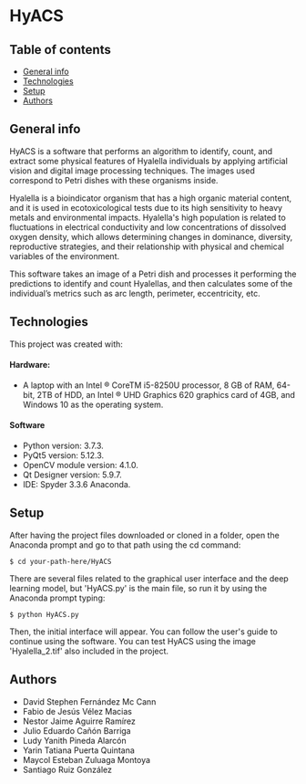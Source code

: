 # HyACS

## Table of contents
* [General info](#general-info)
* [Technologies](#technologies)
* [Setup](#setup)
* [Authors](#authors)

## General info
HyACS is a software that performs an algorithm to identify, count, and extract some physical features of Hyalella individuals by applying artificial vision and digital image processing techniques. The images used correspond to Petri dishes with these organisms inside. 

Hyalella is a bioindicator organism that has a high organic material content, and it is used in ecotoxicological tests due to its high sensitivity to heavy metals and environmental impacts. Hyalella's high population is related to fluctuations in electrical conductivity and low concentrations of dissolved oxygen density, which allows determining changes in dominance, diversity, reproductive strategies, and their relationship with physical and chemical variables of the environment.

This software takes an image of a Petri dish and processes it performing the predictions to identify and count Hyalellas, and then calculates some of the individual’s metrics such as arc length, perimeter, eccentricity, etc.
	
## Technologies
This project was created with:
#### Hardware:
* A laptop with an Intel ® CoreTM i5-8250U processor, 8 GB of RAM, 64-bit, 2TB of HDD, an Intel ® UHD Graphics 620 graphics card of 4GB, and Windows 10 as the operating system.

#### Software
* Python version: 3.7.3.
* PyQt5 version: 5.12.3.
* OpenCV module version: 4.1.0. 
* Qt Designer version: 5.9.7.
* IDE: Spyder 3.3.6 Anaconda.
	
## Setup
After having the project files downloaded or cloned in a folder, open the Anaconda prompt and go to that path using the cd command:
```
$ cd your-path-here/HyACS
```

There are several files related to the graphical user interface and the deep learning model, but 'HyACS.py' is the main file, so run it by using the Anaconda prompt typing:
```
$ python HyACS.py
```
Then, the initial interface will appear. You can follow the user's guide to continue using the software.
You can test HyACS using the image 'Hyalella_2.tif' also included in the project.

## Authors
* David Stephen Fernández Mc Cann
* Fabio de Jesús Vélez Macias
* Nestor Jaime Aguirre Ramírez 
* Julio Eduardo Cañón Barriga
* Ludy Yanith Pineda Alarcón 
* Yarin Tatiana Puerta Quintana 
* Maycol Esteban Zuluaga Montoya 
* Santiago Ruiz González
